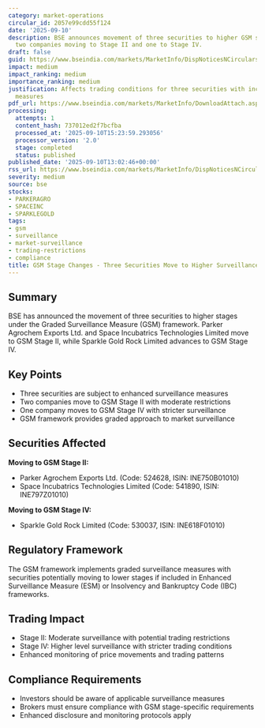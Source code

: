 ```yaml
---
category: market-operations
circular_id: 2057e99cdd55f124
date: '2025-09-10'
description: BSE announces movement of three securities to higher GSM stages with
  two companies moving to Stage II and one to Stage IV.
draft: false
guid: https://www.bseindia.com/markets/MarketInfo/DispNoticesNCirculars.aspx?Noticeid={6EFAEE84-B15F-4E56-AA40-2ACF64A2370C}&noticeno=20250910-48&dt=09/10/2025&icount=48&totcount=55&flag=0
impact: medium
impact_ranking: medium
importance_ranking: medium
justification: Affects trading conditions for three securities with increased surveillance
  measures
pdf_url: https://www.bseindia.com/markets/MarketInfo/DownloadAttach.aspx?id=20250910-48&attachedId=ea5fa7e1-ea8b-4ae0-bb1a-a052a9ae9ea8
processing:
  attempts: 1
  content_hash: 737012ed2f7bcfba
  processed_at: '2025-09-10T15:23:59.293056'
  processor_version: '2.0'
  stage: completed
  status: published
published_date: '2025-09-10T13:02:46+00:00'
rss_url: https://www.bseindia.com/markets/MarketInfo/DispNoticesNCirculars.aspx?Noticeid={6EFAEE84-B15F-4E56-AA40-2ACF64A2370C}&noticeno=20250910-48&dt=09/10/2025&icount=48&totcount=55&flag=0
severity: medium
source: bse
stocks:
- PARKERAGRO
- SPACEINC
- SPARKLEGOLD
tags:
- gsm
- surveillance
- market-surveillance
- trading-restrictions
- compliance
title: GSM Stage Changes - Three Securities Move to Higher Surveillance Stages
---
```


## Summary

BSE has announced the movement of three securities to higher stages under the Graded Surveillance Measure (GSM) framework. Parker Agrochem Exports Ltd. and Space Incubatrics Technologies Limited move to GSM Stage II, while Sparkle Gold Rock Limited advances to GSM Stage IV.

## Key Points

- Three securities are subject to enhanced surveillance measures
- Two companies move to GSM Stage II with moderate restrictions
- One company moves to GSM Stage IV with stricter surveillance
- GSM framework provides graded approach to market surveillance

## Securities Affected

**Moving to GSM Stage II:**
- Parker Agrochem Exports Ltd. (Code: 524628, ISIN: INE750B01010)
- Space Incubatrics Technologies Limited (Code: 541890, ISIN: INE797Z01010)

**Moving to GSM Stage IV:**
- Sparkle Gold Rock Limited (Code: 530037, ISIN: INE618F01010)

## Regulatory Framework

The GSM framework implements graded surveillance measures with securities potentially moving to lower stages if included in Enhanced Surveillance Measure (ESM) or Insolvency and Bankruptcy Code (IBC) frameworks.

## Trading Impact

- Stage II: Moderate surveillance with potential trading restrictions
- Stage IV: Higher level surveillance with stricter trading conditions
- Enhanced monitoring of price movements and trading patterns

## Compliance Requirements

- Investors should be aware of applicable surveillance measures
- Brokers must ensure compliance with GSM stage-specific requirements
- Enhanced disclosure and monitoring protocols apply